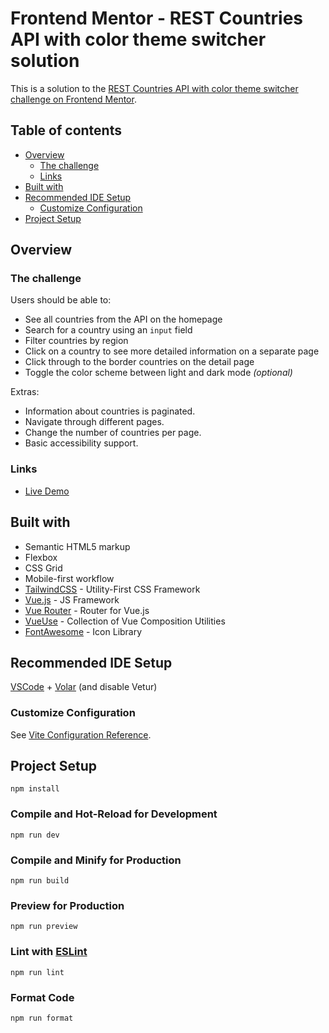 # Frontend Mentor - REST Countries API with color theme switcher solution

This is a solution to the [REST Countries API with color theme switcher challenge on Frontend Mentor](https://www.frontendmentor.io/challenges/rest-countries-api-with-color-theme-switcher-5cacc469fec04111f7b848ca).

## Table of contents

- [Overview](#overview)
  - [The challenge](#the-challenge)
  - [Links](#links)
- [Built with](#built-with)
- [Recommended IDE Setup](#recommended-ide-setup)
  - [Customize Configuration](#customize-configuration)
- [Project Setup](#project-setup)

## Overview

### The challenge

Users should be able to:

- See all countries from the API on the homepage
- Search for a country using an `input` field
- Filter countries by region
- Click on a country to see more detailed information on a separate page
- Click through to the border countries on the detail page
- Toggle the color scheme between light and dark mode _(optional)_

Extras:

- Information about countries is paginated.
- Navigate through different pages.
- Change the number of countries per page.
- Basic accessibility support.

### Links

- [Live Demo](https://aviscad.github.io/country-flags/)

## Built with

- Semantic HTML5 markup
- Flexbox
- CSS Grid
- Mobile-first workflow
- [TailwindCSS](https://tailwindcss.com/) - Utility-First CSS Framework
- [Vue.js](https://router.vuejs.org/) - JS Framework
- [Vue Router](https://router.vuejs.org/) - Router for Vue.js
- [VueUse](https://vueuse.org/) - Collection of Vue Composition Utilities
- [FontAwesome](https://fontawesome.com/) - Icon Library

## Recommended IDE Setup

[VSCode](https://code.visualstudio.com/) + [Volar](https://marketplace.visualstudio.com/items?itemName=Vue.volar) (and disable Vetur)

### Customize Configuration

See [Vite Configuration Reference](https://vitejs.dev/config/).

## Project Setup

```
npm install
```

### Compile and Hot-Reload for Development

```
npm run dev
```

### Compile and Minify for Production

```
npm run build
```

### Preview for Production

```
npm run preview
```

### Lint with [ESLint](https://eslint.org/)

```
npm run lint
```

### Format Code

```
npm run format
```
